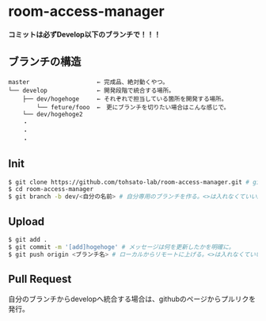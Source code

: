 # room-access-manager
**コミットは必ずDevelop以下のブランチで！！！**

## ブランチの構造
    master                   ← 完成品、絶対動くやつ。
    └── develop              ← 開発段階で統合する場所。
        ├── dev/hogehoge     ← それぞれで担当している箇所を開発する場所。
            └── feture/fooo  ←　更にブランチを切りたい場合はこんな感じで。
        └── dev/hogehoge2
        ・
        ・
        ・

## Init
``` bash
$ git clone https://github.com/tohsato-lab/room-access-manager.git # gitリポジトリを落としてくる。
$ cd room-access-manager
$ git branch -b dev/<自分の名前> # 自分専用のブランチを作る。<>は入れなくていい。
```

## Upload
```bash
$ git add .
$ git commit -m '[add]hogehoge' # メッセージは何を更新したかを明確に。
$ git push origin <ブランチ名> # ローカルからリモートに上げる。<>は入れなくていい。
```

## Pull Request
自分のブランチからdevelopへ統合する場合は、githubのページからプルリクを発行。
